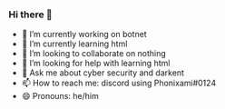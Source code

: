 ### Hi there 👋
- 🔭 I’m currently working on botnet
- 🌱 I’m currently learning html
- 👯 I’m looking to collaborate on nothing
- 🤔 I’m looking for help with learning html
- 💬 Ask me about cyber security and darkent
- 📫 How to reach me: discord using Phonixami#0124
- 😄 Pronouns: he/him
